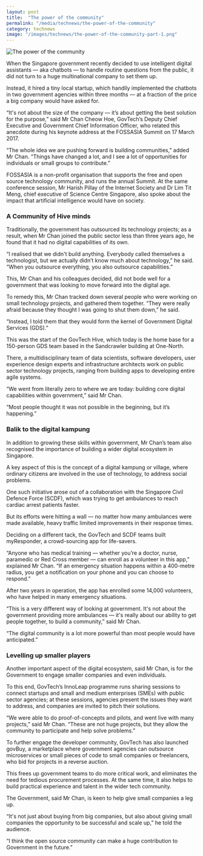 ```yaml
---
layout: post
title:  "The power of the community"
permalink: "/media/technews/the-power-of-the-community"
category: technews
image: "/images/technews/the-power-of-the-community-part-1.png"
---
```


![The power of the community]({{site.baseurl}}/images/technews/the-power-of-the-community-part-1.png)

When the Singapore government recently decided to use intelligent digital assistants — aka chatbots — to handle routine questions from the public, it did not turn to a huge multinational company to set them up. 

Instead, it hired a tiny local startup, which handily implemented the chatbots in two government agencies within three months — at a fraction of the price a big company would have asked for.

“It's not about the size of the company — it’s about getting the best solution for the purpose,” said Mr Chan Cheow Hoe, GovTech’s Deputy Chief Executive and Government Chief Information Officer, who related this anecdote during his keynote address at the FOSSASIA Summit on 17 March 2017. 

“The whole idea we are pushing forward is building communities,” added Mr Chan. “Things have changed a lot, and I see a lot of opportunities for individuals or small groups to contribute.” 

FOSSASIA is a non-profit organisation that supports the free and open source technology community, and runs the annual Summit. At the same conference session, Mr Harish Pillay of the Internet Society and Dr Lim Tit Meng, chief executive of Science Centre Singapore, also spoke about the impact that artificial intelligence would have on society.

### **A Community of Hive minds**
Traditionally, the government has outsourced its technology projects; as a result, when Mr Chan joined the public sector less than three years ago, he found that it had no digital capabilities of its own.

“I realised that we didn't build anything. Everybody called themselves a technologist, but we actually didn’t know much about technology,” he said. “When you outsource everything, you also outsource capabilities.”

This, Mr Chan and his colleagues decided, did not bode well for a government that was looking to move forward into the digital age.

To remedy this, Mr Chan tracked down several people who were working on small technology projects, and gathered them together. “They were really afraid because they thought I was going to shut them down,” he said.

“Instead, I told them that they would form the kernel of Government Digital Services (GDS).”

This was the start of the GovTech Hive, which today is the home base for a 150-person GDS team based in the Sandcrawler building at One-North.

There, a multidisciplinary team of data scientists, software developers, user experience design experts and infrastructure architects work on public sector technology projects, ranging from building apps to developing entire agile systems.

“We went from literally zero to where we are today: building core digital capabilities within government,” said Mr Chan.

“Most people thought it was not possible in the beginning, but it’s happening.”

### **Balik to the digital kampung**
In addition to growing these skills within government, Mr Chan’s team also recognised the importance of building a wider digital ecosystem in Singapore.

A key aspect of this is the concept of a digital kampung or village, where ordinary citizens are involved in the use of technology, to address social problems.

One such initiative arose out of a collaboration with the Singapore Civil Defence Force (SCDF), which was trying to get ambulances to reach cardiac arrest patients faster.

But its efforts were hitting a wall — no matter how many ambulances were made available, heavy traffic limited improvements in their response times.

Deciding on a different tack, the GovTech and SCDF teams built myResponder, a crowd-sourcing app for life-savers.

“Anyone who has medical training — whether you’re a doctor, nurse, paramedic or Red Cross member — can enroll as a volunteer in this app,” explained Mr Chan. “If an emergency situation happens within a 400-metre radius, you get a notification on your phone and you can choose to respond.”

After two years in operation, the app has enrolled some 14,000 volunteers, who have helped in many emergency situations.

“This is a very different way of looking at government. It's not about the government providing more ambulances — it's really about our ability to get people together, to build a community,” said Mr Chan.

“The digital community is a lot more powerful than most people would have anticipated.”

### **Levelling up smaller players**
Another important aspect of the digital ecosystem, said Mr Chan, is for the Government to engage smaller companies and even individuals.

To this end, GovTech’s InnoLeap programme runs sharing sessions to connect startups and small and medium enterprises (SMEs) with public sector agencies; at these sessions, agencies present the issues they want to address, and companies are invited to pitch their solutions.

“We were able to do proof-of-concepts and pilots, and went live with many projects,” said Mr Chan. “These are not huge projects, but they allow the community to participate and help solve problems.”

To further engage the developer community, GovTech has also launched govBuy, a marketplace where government agencies can outsource microservices or small pieces of code to small companies or freelancers, who bid for projects in a reverse auction.

This frees up government teams to do more critical work, and eliminates the need for tedious procurement processes. At the same time, it also helps to build practical experience and talent in the wider tech community.

The Government, said Mr Chan, is keen to help give small companies a leg up.

“It's not just about buying from big companies, but also about giving small companies the opportunity to be successful and scale up,” he told the audience.

“I think the open source community can make a huge contribution to Government in the future.”
